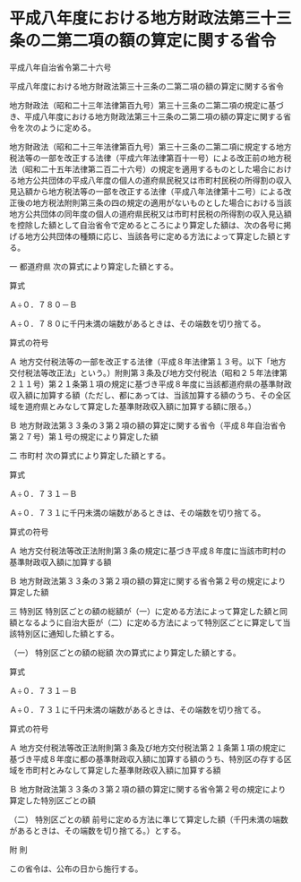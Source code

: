# 平成八年度における地方財政法第三十三条の二第二項の額の算定に関する省令

平成八年自治省令第二十六号

平成八年度における地方財政法第三十三条の二第二項の額の算定に関する省令

地方財政法（昭和二十三年法律第百九号）第三十三条の二第二項の規定に基づき、平成八年度における地方財政法第三十三条の二第二項の額の算定に関する省令を次のように定める。

地方財政法（昭和二十三年法律第百九号）第三十三条の二第二項に規定する地方税法等の一部を改正する法律（平成六年法律第百十一号）による改正前の地方税法（昭和二十五年法律第二百二十六号）の規定を適用するものとした場合における地方公共団体の平成八年度の個人の道府県民税又は市町村民税の所得割の収入見込額から地方税法等の一部を改正する法律（平成八年法律第十二号）による改正後の地方税法附則第三条の四の規定の適用がないものとした場合における当該地方公共団体の同年度の個人の道府県民税又は市町村民税の所得割の収入見込額を控除した額として自治省令で定めるところにより算定した額は、次の各号に掲げる地方公共団体の種類に応じ、当該各号に定める方法によって算定した額とする。

一 都道府県 次の算式により算定した額とする。

算式

Ａ÷０．７８０－Ｂ

Ａ÷０．７８０に千円未満の端数があるときは、その端数を切り捨てる。

算式の符号

Ａ 地方交付税法等の一部を改正する法律（平成８年法律第１３号。以下「地方交付税法等改正法」という。）附則第３条及び地方交付税法（昭和２５年法律第２１１号）第２１条第１項の規定に基づき平成８年度に当該都道府県の基準財政収入額に加算する額（ただし、都にあっては、当該加算する額のうち、その全区域を道府県とみなして算定した基準財政収入額に加算する額に限る。）

Ｂ 地方財政法第３３条の３第２項の額の算定に関する省令（平成８年自治省令第２７号）第１号の規定により算定した額

二 市町村 次の算式により算定した額とする。

算式

Ａ÷０．７３１－Ｂ

Ａ÷０．７３１に千円未満の端数があるときは、その端数を切り捨てる。

算式の符号

Ａ 地方交付税法等改正法附則第３条の規定に基づき平成８年度に当該市町村の基準財政収入額に加算する額

Ｂ 地方財政法第３３条の３第２項の額の算定に関する省令第２号の規定により算定した額

三 特別区 特別区ごとの額の総額が（一）に定める方法によって算定した額と同額となるように自治大臣が（二）に定める方法によって特別区ごとに算定して当該特別区に通知した額とする。

（一） 特別区ごとの額の総額 次の算式により算定した額とする。

算式

Ａ÷０．７３１－Ｂ

Ａ÷０．７３１に千円未満の端数があるときは、その端数を切り捨てる。

算式の符号

Ａ 地方交付税法等改正法附則第３条及び地方交付税法第２１条第１項の規定に基づき平成８年度に都の基準財政収入額に加算する額のうち、特別区の存する区域を市町村とみなして算定した基準財政収入額に加算する額

Ｂ 地方財政法第３３条の３第２項の額の算定に関する省令第２号の規定により算定した特別区ごとの額

（二） 特別区ごとの額 前号に定める方法に準じて算定した額（千円未満の端数があるときは、その端数を切り捨てる。）とする。

附 則

この省令は、公布の日から施行する。
